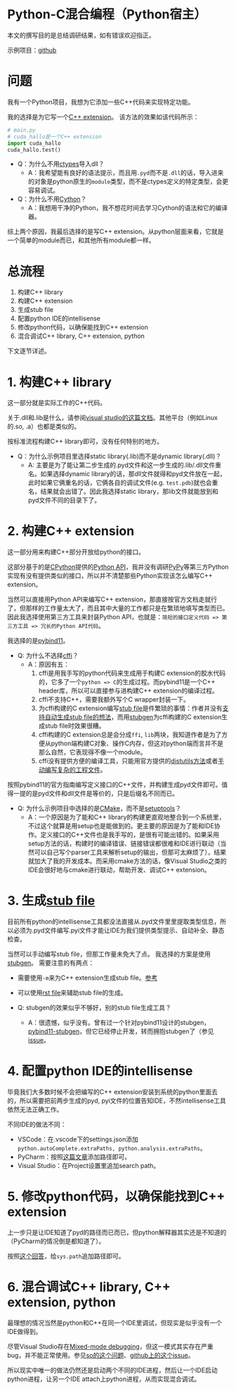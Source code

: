 # Python-C混合编程（Python宿主）

本文的撰写目的是总结调研结果，如有错误欢迎指正。

示例项目：[github](https://github.com/supplient/PythonCMixedDemo)

# 问题
我有一个Python项目，我想为它添加一些C++代码来实现特定功能。

我的选择是为它写一个[C++ extension](https://docs.python.org/3/extending/extending.html)。
该方法的效果如该代码所示：

```python
# main.py
# cuda_hallo是一个C++ extension
import cuda_hallo
cuda_hallo.test()
```

* Q：为什么不用[ctypes](https://docs.python.org/3/library/ctypes.html)导入dll？
	* A：我希望能有良好的语法提示，而且用`.pyd`而不是`.dll`的话，导入进来的对象是python原生的`module`类型，而不是ctypes定义的特定类型，会更容易调试。
* Q：为什么不用[Cython](https://cython.org/)？
	* A：我想用干净的Python，我不想花时间去学习Cython的语法和它的编译器。

综上两个原因，我最后选择的是写C++ extension。从python层面来看，它就是一个简单的module而已，和其他所有module都一样。


# 总流程
1. 构建C++ library
2. 构建C++ extension
3. 生成stub file
4. 配置python IDE的intellisense
5. 修改python代码，以确保能找到C++ extension
6. 混合调试C++ library, C++ extension, python

下文逐节详述。

# 1. 构建C++ library
这一部分就是实际工作的C++代码。

关于.dll和.lib是什么，请参阅[visual studio的这篇文档](https://docs.microsoft.com/en-us/cpp/build/walkthrough-creating-and-using-a-dynamic-link-library-cpp?view=msvc-170)。其他平台（例如Linux的.so, .a）也都是类似的。

按标准流程构建C++ library即可，没有任何特别的地方。

* Q：为什么示例项目里选择static library(.lib)而不是dynamic library(.dll)？
	* A: 主要是为了能让第二步生成的.pyd文件和这一步生成的.lib/.dll文件重名。如果选择dynamic library的话，那dll文件就得和pyd文件放在一起，此时如果它俩重名的话，它俩各自的调试文件(e.g. `test.pdb`)就也会重名，结果就会出错了。因此我选择static library，那lib文件就能放到和pyd文件不同的目录下了。


# 2. 构建C++ extension
这一部分用来构建C++部分开放给python的接口。

这部分基于的是[CPython](https://github.com/python/cpython)提供的[Python API](https://docs.python.org/3/extending/extending.html)，我并没有调研[PyPy](https://www.pypy.org/)等第三方Python实现有没有提供类似的接口，所以并不清楚那些Python实现该怎么编写C++ extension。

当然可以直接用Python API来编写C++ extension，那直接按官方文档走就行了，但那样的工作量太大了，而且其中大量的工作都只是在繁琐地填写类型而已。
因此我选择使用第三方工具来封装Python API，也就是：`简短的接口定义代码 => 第三方工具 => 冗长的Python API代码`。

我选择的是[pybind11](https://pybind11.readthedocs.io/en/stable/)。

* Q: 为什么不选择[cffi](https://cffi.readthedocs.io/en/latest/)？
	* A：原因有五：
		1. cffi是用我手写的python代码来生成用于构建C extension的胶水代码的，它多了一个`python => C`的生成过程。而pybind11是一个C++ header库，所以可以直接参与进构建C++ extension的编译过程。
		2. cffi不支持C++，需要我额外写个C wrapper封装一下。
		3. 为cffi构建的C extension编写[stub file](https://stackoverflow.com/questions/59051631/what-is-the-use-of-stub-files-pyi-in-python)是件繁琐的事情：作者并没有[支持自动生成stub file的想法](https://groups.google.com/g/python-cffi/c/6V8PBjA6ZJ4)，而用[stubgen](https://mypy.readthedocs.io/en/stable/stubgen.html)为cffi构建的C extension生成stub file时效果很糟。
		4. cffi构建的C extension总是会分成`ffi`, `lib`两块，我知道作者是为了方便从python端构建C对象、操作C内存，但这对python端而言并不是那么自然，它表现得不像一个module。
		5. cffi没有提供方便的编译工具，只能用官方提供的[distutils方法](https://docs.python.org/3/extending/building.html#building)或者[手动编写复杂的工程文件](https://docs.python.org/3/extending/windows.html#building-on-windows)。
		
按照pybind11的官方指南编写定义接口的C++文件，并构建生成pyd文件即可。值得一提的是pyd文件和dll文件是等价的，只是后缀名不同而已。

* Q: 为什么示例项目中选择的是[CMake](https://pybind11.readthedocs.io/en/stable/compiling.html#building-with-cmake)，而不是[setuptools](https://pybind11.readthedocs.io/en/stable/compiling.html#building-with-setuptools)？
	* A：一个原因是为了能和C++ library的构建更直观地整合到一个系统里，不过这个就算是用setup也是能做到的。更主要的原因是为了能和IDE协作。定义接口的C++文件也是我手写的，是很有可能出错的。如果采用setup方法的话，构建时的编译错误、链接错误都很难和IDE进行联动（当然可以自己写个parser工具来解析setup的输出，但那可太麻烦了），结果就加大了我的开发成本。而采用cmake方法的话，像Visual Studio之类的IDE会很好地与cmake进行联动，帮助开发、调试C++ extension。



# 3. 生成[stub file](https://mypy.readthedocs.io/en/stable/stubs.html)
目前所有python的intellisense工具都没法直接从.pyd文件里里提取类型信息，所以必须为.pyd文件编写.pyi文件才能让IDE为我们提供类型提示、自动补全、静态检查。

当然可以手动编写stub file，但那工作量未免大了点。
我选择的方案是使用[stubgen](https://mypy.readthedocs.io/en/stable/stubgen.html#stubgen)。
需要注意的有两点：

* 需要使用`-m`来为C++ extension生成stub file。[参考](https://github.com/python/mypy/issues/7692#issuecomment-541001171)
* 可以使用[rst file](https://en.wikipedia.org/wiki/ReStructuredText)来辅助stub file的生成。

* Q: stubgen的效果似乎不够好，别的stub file生成工具？
	* A：很遗憾，似乎没有。曾有过一个针对pybind11设计的stubgen，[pybind11-stubgen](https://github.com/sizmailov/pybind11-stubgen)，但它已经停止开发，转而拥抱stubgen了（参见[issue](https://github.com/sizmailov/pybind11-stubgen/issues/31)。



# 4. 配置python IDE的intellisense
毕竟我们大多数时候不会把编写的C++ extension安装到系统的python里面去的，所以需要把前两步生成的pyd, pyi文件的位置告知IDE，不然intellisense工具依然无法正确工作。

不同IDE的做法不同：
* VSCode：在.vscode下的settings.json添加`python.autoComplete.extraPaths, python.analysis.extraPaths`。
* PyCharm：按照[这篇文章](https://github.com/sizmailov/pybind11-stubgen)添加路径即可。
* Visual Studio：在Project设置里追加search path。


# 5. 修改python代码，以确保能找到C++ extension
上一步只是让IDE知道了pyd的路径而已而已，但python解释器其实还是不知道的（PyCharm的情况倒是都知道了）。

按照[这个回答](https://stackoverflow.com/questions/3108285/in-python-script-how-do-i-set-pythonpath)，给`sys.path`追加路径即可。



# 6. 混合调试C++ library, C++ extension, python
最理想的情况当然是python和C++在同一个IDE里调试，但现实是似乎没有一个IDE做得到。

尽管Visual Studio存在[Mixed-mode debugging](https://docs.microsoft.com/en-us/visualstudio/python/debugging-mixed-mode-c-cpp-python-in-visual-studio?view=vs-2022)，但这一模式其实存在严重bug，并不能正常使用。参见[so的这个问题](https://stackoverflow.com/questions/64636079/debugging-python-and-c-in-visual-studio)、[github上的这个issue](https://github.com/MicrosoftDocs/visualstudio-docs/issues/7750)。

所以现实中唯一的做法仍然还是启动两个不同的IDE进程，然后让一个IDE启动python进程，让另一个IDE attach上python进程，从而实现混合调试。


